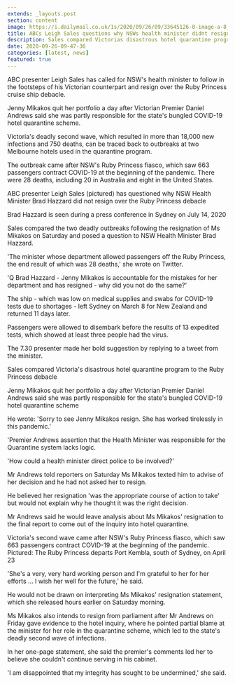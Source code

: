 ```yaml
---
extends: _layouts.post
section: content
image: https://i.dailymail.co.uk/1s/2020/09/26/09/33645126-0-image-a-8_1601108638234.jpg 
title: ABCs Leigh Sales questions why NSWs health minister didnt resign over Ruby Princess 
description: Sales compared Victorias disastrous hotel quarantine program to the Ruby Princess debacle. 
date: 2020-09-26-09-47-36 
categories: [latest, news] 
featured: true 
--- 
```

ABC presenter Leigh Sales has called for NSW's health minister to follow in the footsteps of his Victorian counterpart and resign over the Ruby Princess cruise ship debacle.

Jenny Mikakos quit her portfolio a day after Victorian Premier Daniel Andrews said she was partly responsible for the state's bungled COVID-19 hotel quarantine scheme. 

Victoria's deadly second wave, which resulted in more than 18,000 new infections and 750 deaths, can be traced back to outbreaks at two Melbourne hotels used in the quarantine program. 

The outbreak came after NSW's Ruby Princess fiasco, which saw 663 passengers contract COVID-19 at the beginning of the pandemic. There were 28 deaths, including 20 in Australia and eight in the United States. 

ABC presenter Leigh Sales (pictured) has questioned why NSW Health Minister Brad Hazzard did not resign over the Ruby Princess debacle

Brad Hazzard is seen during a press conference in Sydney on July 14, 2020

Sales compared the two deadly outbreaks following the resignation of Ms Mikakos on Saturday and posed a question to NSW Health Minister Brad Hazzard.

'The minister whose department allowed passengers off the Ruby Princess, the end result of which was 28 deaths,' she wrote on Twitter.

'Q Brad Hazzard - Jenny Mikakos is accountable for the mistakes for her department and has resigned - why did you not do the same?'

The ship - which was low on medical supplies and swabs for COVID-19 tests due to shortages - left Sydney on March 8 for New Zealand and returned 11 days later.

Passengers were allowed to disembark before the results of 13 expedited tests, which showed at least three people had the virus.

The 7.30 presenter made her bold suggestion by replying to a tweet from the minister. 

Sales compared Victoria's disastrous hotel quarantine program to the Ruby Princess debacle 

Jenny Mikakos quit her portfolio a day after Victorian Premier Daniel Andrews said she was partly responsible for the state's bungled COVID-19 hotel quarantine scheme

He wrote: 'Sorry to see Jenny Mikakos resign. She has worked tirelessly in this pandemic.'

'Premier Andrews assertion that the Health Minister was responsible for the Quarantine system lacks logic. 

'How could a health minister direct police to be involved?'

Mr Andrews told reporters on Saturday Ms Mikakos texted him to advise of her decision and he had not asked her to resign.

He believed her resignation 'was the appropriate course of action to take' but would not explain why he thought it was the right decision.

Mr Andrews said he would leave analysis about Ms Mikakos' resignation to the final report to come out of the inquiry into hotel quarantine.

Victoria's second wave came after NSW's Ruby Princess fiasco, which saw 663 passengers contract COVID-19 at the beginning of the pandemic. Pictured: The Ruby Princess departs Port Kembla, south of Sydney, on April 23

'She's a very, very hard working person and I'm grateful to her for her efforts ... I wish her well for the future,' he said.

He would not be drawn on interpreting Ms Mikakos' resignation statement, which she released hours earlier on Saturday morning.

Ms Mikakos also intends to resign from parliament after Mr Andrews on Friday gave evidence to the hotel inquiry, where he pointed partial blame at the minister for her role in the quarantine scheme, which led to the state's deadly second wave of infections.

In her one-page statement, she said the premier's comments led her to believe she couldn't continue serving in his cabinet.

'I am disappointed that my integrity has sought to be undermined,' she said.

